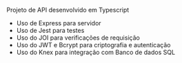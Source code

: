Projeto de API desenvolvido em Typescript
- Uso de Express para servidor
- Uso de Jest para testes
- Uso do JOI para verificações de requisição
- Uso do JWT e Bcrypt para criptografia e autenticação
- Uso do Knex para integração com Banco de dados SQL
